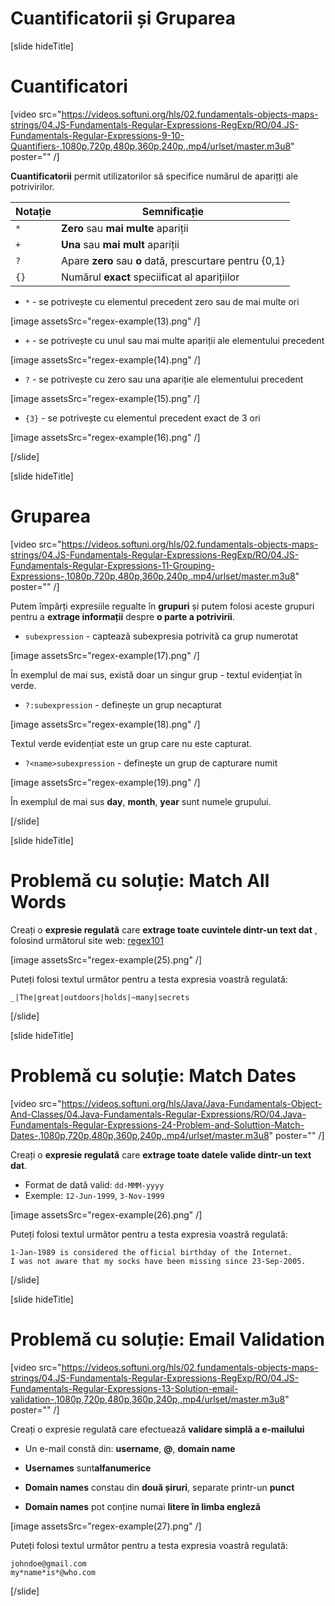 # Cuantificatorii și Gruparea

[slide hideTitle]
# Cuantificatori

[video src="https://videos.softuni.org/hls/02.fundamentals-objects-maps-strings/04.JS-Fundamentals-Regular-Expressions-RegExp/RO/04.JS-Fundamentals-Regular-Expressions-9-10-Quantifiers-,1080p,720p,480p,360p,240p,.mp4/urlset/master.m3u8" poster="" /]

**Cuantificatorii** permit utilizatorilor să specifice numărul de aparițți ale potrivirilor.

| **Notație** | **Semnificație** |
| --- | --- |
|`*`|**Zero** sau **mai multe** apariții|
|`+`|**Una** sau **mai mult** apariții|
|`?`|Apare **zero** sau **o** dată, prescurtare pentru {0,1}|
|`{}`|Numărul **exact** speciificat al aparițiilor|

- `*` - se potrivește cu elementul precedent zero sau de mai multe ori

[image assetsSrc="regex-example(13).png" /]

- `+` - se potrivește cu unul sau mai multe apariții ale elementului precedent

[image assetsSrc="regex-example(14).png" /]

- `?` - se potrivește cu zero sau una apariție ale elementului precedent

[image assetsSrc="regex-example(15).png" /]

- `{3}` - se potrivește cu elementul precedent exact de 3 ori

[image assetsSrc="regex-example(16).png" /]

[/slide]

[slide hideTitle]

# Gruparea

[video src="https://videos.softuni.org/hls/02.fundamentals-objects-maps-strings/04.JS-Fundamentals-Regular-Expressions-RegExp/RO/04.JS-Fundamentals-Regular-Expressions-11-Grouping-Expressions-,1080p,720p,480p,360p,240p,.mp4/urlset/master.m3u8" poster="" /]

Putem împărți expresiile regualte în **grupuri** și putem folosi aceste grupuri pentru a **extrage informații** despre **o parte a potrivirii**.

- `subexpression` - captează subexpresia potrivită ca grup numerotat

[image assetsSrc="regex-example(17).png" /]

În exemplul de mai sus, există doar un singur grup - textul evidențiat în verde.

- `?:subexpression` - definește un grup necapturat

[image assetsSrc="regex-example(18).png" /]

Textul verde evidențiat este un grup care nu este capturat.

- `?<name>subexpression` - definește un grup de capturare numit

[image assetsSrc="regex-example(19).png" /]

În exemplul de mai sus **day**, **month**, **year** sunt numele grupului.

[/slide]

[slide hideTitle]
# Problemă cu soluție: Match All Words

Creați o **expresie regulată** care **extrage toate cuvintele dintr-un text dat** , folosind următorul site web: [regex101](https://regex101.com)

[image assetsSrc="regex-example(25).png" /]

Puteți folosi textul următor pentru a testa expresia voastră regulată:


```
_|The|great|outdoors|holds|~many|secrets
```

[/slide]

[slide hideTitle]
# Problemă  cu soluție: Match Dates

[video src="https://videos.softuni.org/hls/Java/Java-Fundamentals-Object-And-Classes/04.Java-Fundamentals-Regular-Expressions/RO/04.Java-Fundamentals-Regular-Expressions-24-Problem-and-Soluttion-Match-Dates-,1080p,720p,480p,360p,240p,.mp4/urlset/master.m3u8" poster="" /]

Creați o **expresie regulată** care **extrage toate  datele valide  dintr-un text dat**.

- Format de dată valid: `dd-MMM-yyyy`
- Exemple: `12-Jun-1999`, `3-Nov-1999`

[image assetsSrc="regex-example(26).png" /]

Puteți folosi textul următor pentru a testa expresia voastră regulată:

```
1-Jan-1989 is considered the official birthday of the Internet.
I was not aware that my socks have been missing since 23-Sep-2005.
```

[/slide]


[slide hideTitle]
# Problemă cu soluție: Email Validation

[video src="https://videos.softuni.org/hls/02.fundamentals-objects-maps-strings/04.JS-Fundamentals-Regular-Expressions-RegExp/RO/04.JS-Fundamentals-Regular-Expressions-13-Solution-email-validation-,1080p,720p,480p,360p,240p,.mp4/urlset/master.m3u8" poster="" /]

Creați o expresie regulată care efectuează **validare simplă a e-mailului**

- Un e-mail constă din: **username**, **@**, **domain name**

- **Usernames** sunt**alfanumerice**

- **Domain names** constau din **două șiruri**, separate printr-un **punct**

- **Domain names** pot conține numai **litere în limba engleză**

[image assetsSrc="regex-example(27).png" /]

Puteți folosi textul următor pentru a testa expresia voastră regulată:

```
johndoe@gmail.com
my*name*is*@who.com
```
[/slide]
